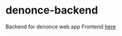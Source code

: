 # denonce-backend
Backend for denonce web app
Frontend <a href="https://github.com/AIRALPHA/denonce-frontend">here</a>
